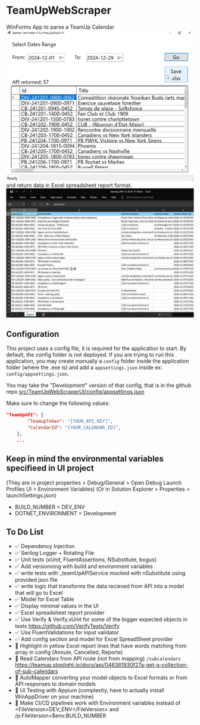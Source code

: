 ﻿# TeamUpWebScraper

WinForms App to parse a TeamUp Calendar 
![Main dashboard screen featuring all the controls](screenshots/Winform1.png)
and return data in Excel spreadsheet report format.
![screenshot of Excel report file](screenshots/ExcelReport.png)

## Configuration
This project uses a config file, it is required for the application to start.
By default, the config folder is not deployed. If you are trying to run this application,
you may create manually a `config` folder inside the application folder (where the .exe is)
and add a `appsettings.json` inside ex: `config/appsettings.json`.

You may take the "Development" version of that config, that is in the github repo
[src/TeamUpWebScraperUI/config/appsettings.json](./src/TeamUpWebScraperUI/config/appsettings.json)

Make sure to change the following values:
```json
"TeamUpAPI": {
		"TeamupToken": "[YOUR_API_KEY]",
		"CalendarId": "[YOUR_CALENDAR_ID]",
	},
	...
```

## Keep in mind the environmental variables specifieed in UI project
(They are in project properties > Debug/General > Open Debug Launch Profiles UI > Environment Variables)
(Or in Solution Explorer > Properties > launchSettings.json)
* BUILD_NUMBER = DEV_ENV
* DOTNET_ENVIRONMENT = Development


## To Do List

- ✅ Dependency Injection
- ✅ Serilog Logger + Rotating File
- ✅ Unit tests (xUnit, FluentAssertions, NSubstitute, bogus)
- ✅ Add versionning with build and environment variables
- ✅ write tests with _teamUpAPIService mocked with nSubstitute using provided json file
- ✅ write logic that transforms the data recieved from API into a model that will go to Excel
- ✅ Model for Excel Table
- ✅ Display minimal values in the UI
- ✅ Excel spreadsheet report provider
- ✅ Use Verify & Verify.xUnit for some of the bigger expected objects in tests https://github.com/VerifyTests/Verify
- ✅ Use FluentValidations for input validator
- ✅ Add config section and model for Excel SpreadSheet provider
- 🔲 Highlight in yellow Excel report lines that have words matching from array in config (Annule, Cancelled, Reporte)
- 🔲 Read Calendars from API route (not from mapping)  `/subcalendars` https://teamup.stoplight.io/docs/api/046361930f27a-get-a-collection-of-sub-calendars
- 🔲 AutoMapper converting your model objects to Excel formats or from API responses to domain models
- 🔲 UI Testing with Appium (complexity, have to actually install WinAppDriver on your machine)
- 🔲 Make CI/CD pipelines work with Environment variables instead of \<FileVersion>DEV_ENV\</FileVersion>  and /p:FileVersion=$env:BUILD_NUMBER
